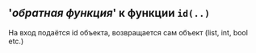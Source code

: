 ## '_обратная функция_' к функции `id(..)`
На вход подаётся id объекта, возвращается сам объект (list, int, bool etc.)
